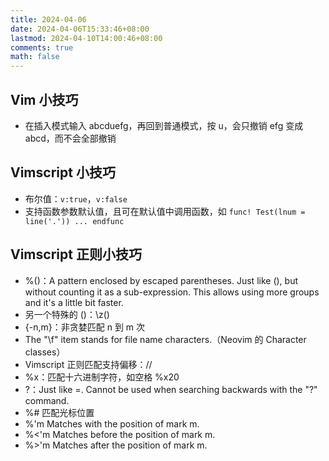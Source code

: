```yaml
---
title: 2024-04-06
date: 2024-04-06T15:33:46+08:00
lastmod: 2024-04-10T14:00:46+08:00
comments: true
math: false
---
```


## Vim 小技巧

- 在插入模式输入 abcd<C-g>uefg，再回到普通模式，按 u，会只撤销 efg 变成 abcd，而不会全部撤销

## Vimscript 小技巧

- 布尔值：`v:true`，`v:false`
- 支持函数参数默认值，且可在默认值中调用函数，如 `func! Test(lnum = line('.')) ... endfunc`

## Vimscript 正则小技巧

- \%(\)：A pattern enclosed by escaped parentheses. Just like \(\), but without counting it as a sub-expression. This allows using more groups and it's a little bit faster.
- 另一个特殊的 \(\)：\z(\)
- \{-n,m}：非贪婪匹配 n 到 m 次
- The "\f" item stands for file name characters.（Neovim 的 Character classes）
- Vimscript 正则匹配支持偏移：/<pattern>/<offset>
- \%x：匹配十六进制字符，如空格 \%x20
- \?：Just like \=.  Cannot be used when searching backwards with the "?" command.
- \%# 匹配光标位置
- \%'m	Matches with the position of mark m.
- \%<'m	Matches before the position of mark m.
- \%>'m	Matches after the position of mark m.
